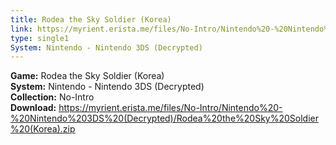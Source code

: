 ```yaml
---
title: Rodea the Sky Soldier (Korea)
link: https://myrient.erista.me/files/No-Intro/Nintendo%20-%20Nintendo%203DS%20(Decrypted)/Rodea%20the%20Sky%20Soldier%20(Korea).zip
type: single1
System: Nintendo - Nintendo 3DS (Decrypted)
---
```

<b>Game:</b> Rodea the Sky Soldier (Korea)<br>
<b>System:</b> Nintendo - Nintendo 3DS (Decrypted)<br>
<b>Collection:</b> No-Intro<br>
<b>Download:</b> https://myrient.erista.me/files/No-Intro/Nintendo%20-%20Nintendo%203DS%20(Decrypted)/Rodea%20the%20Sky%20Soldier%20(Korea).zip